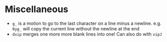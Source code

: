 # Miscellaneous

* `g_` is a motion to go to the last character on a line minus a newline. e.g. `0yg_` will copy the current line without the newline at the end
* `dvip` merges one more more blank lines into one! Can also do with `vipJ`

